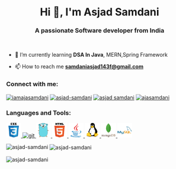 <h1 align="center">Hi 👋, I'm Asjad Samdani</h1>
<h3 align="center">A passionate Software developer from India</h3><br>

- 🌱 I’m currently learning **DSA In Java**, MERN,Spring Framework

- 📫 How to reach me **samdaniasjad143f@gmail.com**

<h3 align="left">Connect with me:</h3>
<p align="left">
<a href="https://twitter.com/iamajasamdani" target="blank"><img align="center" src="https://raw.githubusercontent.com/rahuldkjain/github-profile-readme-generator/master/src/images/icons/Social/twitter.svg" alt="iamajasamdani" height="30" width="40" /></a>
<a href="https://linkedin.com/in/asjad-samdani" target="blank"><img align="center" src="https://raw.githubusercontent.com/rahuldkjain/github-profile-readme-generator/master/src/images/icons/Social/linked-in-alt.svg" alt="asjad-samdani" height="30" width="40" /></a>
<a href="https://www.leetcode.com/asjad samdani" target="blank"><img align="center" src="https://raw.githubusercontent.com/rahuldkjain/github-profile-readme-generator/master/src/images/icons/Social/leet-code.svg" alt="asjad samdani" height="30" width="40" /></a>
<a href="https://auth.geeksforgeeks.org/user/ajasamdani" target="blank"><img align="center" src="https://raw.githubusercontent.com/rahuldkjain/github-profile-readme-generator/master/src/images/icons/Social/geeks-for-geeks.svg" alt="ajasamdani" height="30" width="40" /></a>
</p>

<h3 align="left">Languages and Tools:</h3>
<p align="left"> <a href="https://www.w3schools.com/css/" target="_blank" rel="noreferrer"> <img src="https://raw.githubusercontent.com/devicons/devicon/master/icons/css3/css3-original-wordmark.svg" alt="css3" width="40" height="40"/> </a> <a href="https://git-scm.com/" target="_blank" rel="noreferrer"> <img src="https://www.vectorlogo.zone/logos/git-scm/git-scm-icon.svg" alt="git" width="40" height="40"/> </a> <a href="https://golang.org" target="_blank" rel="noreferrer"> <img src="https://raw.githubusercontent.com/devicons/devicon/master/icons/go/go-original.svg" alt="go" width="40" height="40"/> </a> <a href="https://www.w3.org/html/" target="_blank" rel="noreferrer"> <img src="https://raw.githubusercontent.com/devicons/devicon/master/icons/html5/html5-original-wordmark.svg" alt="html5" width="40" height="40"/> </a> <a href="https://www.java.com" target="_blank" rel="noreferrer"> <img src="https://raw.githubusercontent.com/devicons/devicon/master/icons/java/java-original.svg" alt="java" width="40" height="40"/> </a> <a href="https://www.linux.org/" target="_blank" rel="noreferrer"> <img src="https://raw.githubusercontent.com/devicons/devicon/master/icons/linux/linux-original.svg" alt="linux" width="40" height="40"/> </a> <a href="https://www.mongodb.com/" target="_blank" rel="noreferrer"> <img src="https://raw.githubusercontent.com/devicons/devicon/master/icons/mongodb/mongodb-original-wordmark.svg" alt="mongodb" width="40" height="40"/> </a> <a href="https://www.mysql.com/" target="_blank" rel="noreferrer"> <img src="https://raw.githubusercontent.com/devicons/devicon/master/icons/mysql/mysql-original-wordmark.svg" alt="mysql" width="40" height="40"/> </a> </p>

<p><img align="left" src="https://github-readme-stats.vercel.app/api/top-langs?username=asjad-samdani&show_icons=true&locale=en&layout=compact" alt="asjad-samdani" /></p>

<p>&nbsp;<img align="center" src="https://github-readme-stats.vercel.app/api?username=asjad-samdani&show_icons=true&locale=en" alt="asjad-samdani" /></p>

<p><img align="center" src="https://github-readme-streak-stats.herokuapp.com/?user=asjad-samdani&" alt="asjad-samdani" /></p>
